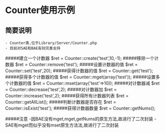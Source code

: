 Counter使用示例
===============
简要说明
---------------
    - Counter类,位于Library/Server/Counter.php
    - 目前对SAE和BAE有较完善支持


#####建立一个计数器
    $ret = Counter::create('test',10,-1);
#####移除一个计数器
    $ret = Counter::remove('test');
#####设置计数器的值
    $ret = Counter::set('test',20);
#####获得计数器的值
    $ret = Counter::get('test');
#####获得多个计数器的值
    $ret = Counter::mget(array('test'));
#####设置多个计数器的值
    $ret = Counter::mset(array('test'=>10));
#####对计数器减
    $ret = Counter::decrease('test',2);
#####对计数器加
    $ret = Counter::increase('test',2);
#####获得所有计数器列表
    $ret = Counter::getAllList();
#####判断计数器是否存在
    $ret = Counter::isExist('test');
#####获得计数器数量
    $ret = Counter::getNums();

#####注意
    -因BAE没有mget,mget,getNums的原生方法,故进行了二次封装
    -SAE有mget而似乎没有mset原生方法法,故进行了二次封装